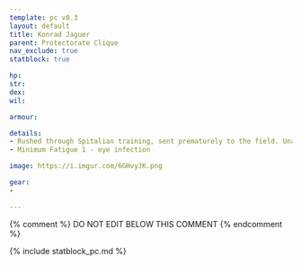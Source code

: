 ```yaml
---
template: pc v0.3
layout: default
title: Konrad Jaguer
parent: Protectorate Clique
nav_exclude: true
statblock: true

hp: 
str: 
dex: 
wil: 

armour: 

details:
- Rushed through Spitalian training, sent prematurely to the field. Unaware and keen. Holds a tome. 18 yo.
- Minimum Fatigue 1 - eye infection

image: https://i.imgur.com/6GHvyJK.png

gear:
-

---
```


{% comment %}
DO NOT EDIT BELOW THIS COMMENT
{% endcomment %}

{% include statblock_pc.md %}
